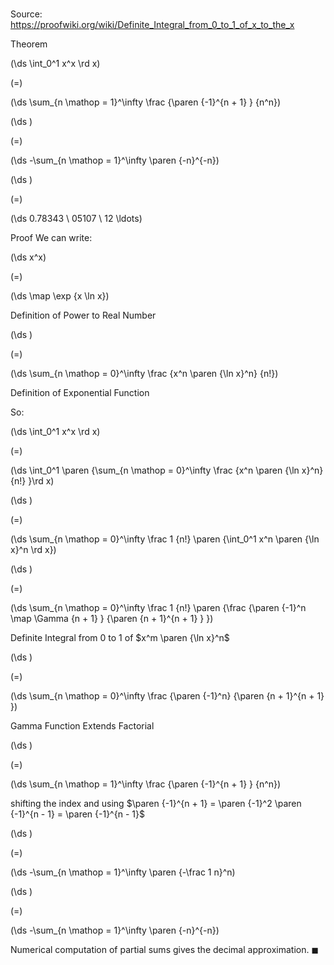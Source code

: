 # 

Source: https://proofwiki.org/wiki/Definite_Integral_from_0_to_1_of_x_to_the_x

Theorem













\(\ds \int_0^1 x^x \rd x\)

\(=\)







\(\ds \sum_{n \mathop = 1}^\infty \frac {\paren {-1}^{n + 1} } {n^n}\)




















\(\ds \)

\(=\)







\(\ds -\sum_{n \mathop = 1}^\infty \paren {-n}^{-n}\)




















\(\ds \)

\(=\)







\(\ds 0.78343 \ 05107 \ 12 \ldots\)











Proof
We can write: 














\(\ds x^x\)

\(=\)







\(\ds \map \exp {x \ln x}\)





Definition of Power to Real Number














\(\ds \)

\(=\)







\(\ds \sum_{n \mathop = 0}^\infty \frac {x^n \paren {\ln x}^n} {n!}\)





Definition of Exponential Function



So: 














\(\ds \int_0^1 x^x \rd x\)

\(=\)







\(\ds \int_0^1 \paren {\sum_{n \mathop = 0}^\infty \frac {x^n \paren {\ln x}^n} {n!} }\rd x\)




















\(\ds \)

\(=\)







\(\ds \sum_{n \mathop = 0}^\infty \frac 1 {n!} \paren {\int_0^1 x^n \paren {\ln x}^n \rd x}\)




















\(\ds \)

\(=\)







\(\ds \sum_{n \mathop = 0}^\infty \frac 1 {n!} \paren {\frac {\paren {-1}^n \map \Gamma {n + 1} } {\paren {n + 1}^{n + 1} } }\)





Definite Integral from $0$ to $1$ of $x^m \paren {\ln x}^n$














\(\ds \)

\(=\)







\(\ds \sum_{n \mathop = 0}^\infty \frac {\paren {-1}^n} {\paren {n + 1}^{n + 1} }\)





Gamma Function Extends Factorial














\(\ds \)

\(=\)







\(\ds \sum_{n \mathop = 1}^\infty \frac {\paren {-1}^{n + 1} } {n^n}\)





shifting the index and using $\paren {-1}^{n + 1} = \paren {-1}^2 \paren {-1}^{n - 1} = \paren {-1}^{n - 1}$














\(\ds \)

\(=\)







\(\ds -\sum_{n \mathop = 1}^\infty \paren {-\frac 1 n}^n\)




















\(\ds \)

\(=\)







\(\ds -\sum_{n \mathop = 1}^\infty \paren {-n}^{-n}\)









Numerical computation of partial sums gives the decimal approximation.
$\blacksquare$





